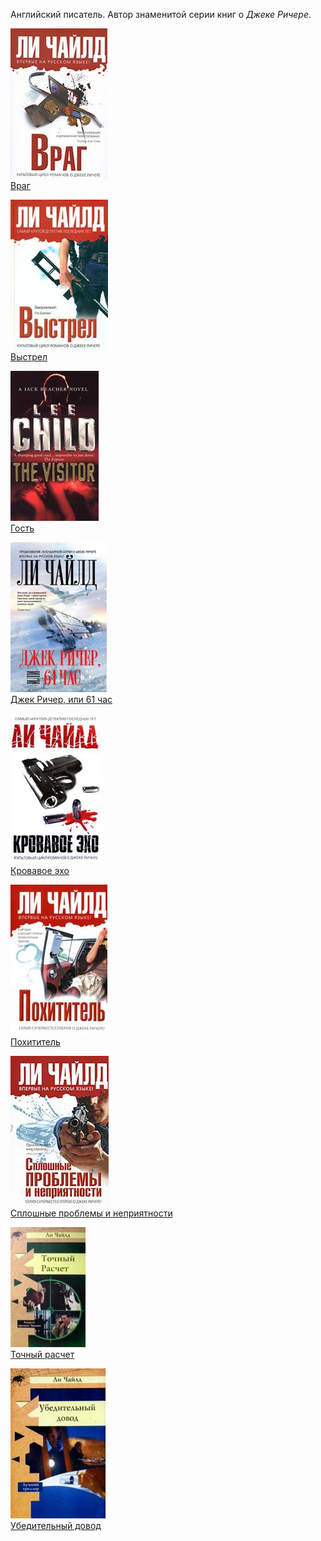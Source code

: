 ﻿Английский писатель. Автор знаменитой серии книг о *Джеке Ричере*.

![](Враг.jpg)  
[Враг](Враг.txt)

![](Выстрел.jpg)  
[Выстрел](Выстрел.txt)

![](Гость.jpg)  
[Гость](Гость.txt)

![](Джек%20Ричер,%20или%2061%20час.jpg)  
[Джек Ричер, или 61 час](Джек%20Ричер,%20или%2061%20час.txt)

![](Кровавое%20эхо.jpg)  
[Кровавое эхо](Кровавое%20эхо.txt)

![](Похититель.jpg)  
[Похититель](Похититель.txt)

![](Сплошные%20проблемы%20и%20неприятности.jpg)  
[Сплошные проблемы и неприятности](Сплошные%20проблемы%20и%20неприятности.txt)

![](Точный%20расчет.jpg)  
[Точный расчет](Точный%20расчет.txt)

![](Убедительный%20довод.jpg)  
[Убедительный довод](Убедительный%20довод.txt)
